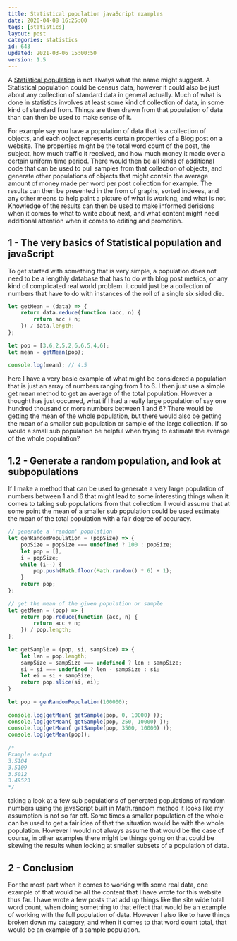 ```yaml
---
title: Statistical population javaScript examples
date: 2020-04-08 16:25:00
tags: [statistics]
layout: post
categories: statistics
id: 643
updated: 2021-03-06 15:00:50
version: 1.5
---
```


A [Statistical population](https://en.wikipedia.org/wiki/Statistical_population) is not always what the name might suggest. A Statistical population could be census data, however it could also be just about any collection of standard data in general actually. Much of what is done in statistics involves at least some kind of collection of data, in some kind of standard from. Things are then drawn from that population of data than can then be used to make sense of it.

For example say you have a population of data that is a collection of objects, and each object represents certain properties of a Blog post on a website. The properties might be the total word count of the post, the subject, how much traffic it received, and how much money it made over a certain uniform time period. There would then be all kinds of additional code that can be used to pull samples from that collection of objects, and generate other populations of objects that might contain the average amount of money made per word per post collection for example. The results can then be presented in the from of graphs, sorted indexes, and any other means to help paint a picture of what is working, and what is not. Knowledge of the results can then be used to make informed derisions when it comes to what to write about next, and what content might need additional attention when  it comes to editing and promotion.

<!-- more -->

## 1 - The very basics of Statistical population and javaScript

To get started with something that is very simple, a population does not need to be a lengthly database that has to do with blog post metrics, or any kind of complicated real world problem. it could just be a collection of numbers that have to do with instances of the roll of a single six sided die.

```js
let getMean = (data) => {
    return data.reduce(function (acc, n) {
        return acc + n;
    }) / data.length;
};
 
let pop = [3,6,2,5,2,6,6,5,4,6];
let mean = getMean(pop);
 
console.log(mean); // 4.5

```

here I have a very basic example of what might be considered a population that is just an array of numbers ranging from 1 to 6. I then just use a simple get mean method to get an average of the total population. However a thought has just occurred, what if I had a really large population of say one hundred thousand or more numbers between 1 and 6? There would be getting the mean of the whole population, but there would also be getting the mean of a smaller sub population or sample of the large collection. If so would a small sub population be helpful when trying to estimate the average of the whole population?

## 1.2 - Generate a random population, and look at subpopulations

If I make a method that can be used to generate a very large population of numbers between 1 and 6 that might lead to some interesting things when it comes to taking sub populations from that collection. I would assume that at some point the mean of a smaller sub population could be used estimate the mean of the total population with a fair degree of accuracy.

```js
// generate a 'random' population
let genRandomPopulation = (popSize) => {
    popSize = popSize === undefined ? 100 : popSize;
    let pop = [],
    i = popSize;
    while (i--) {
        pop.push(Math.floor(Math.random() * 6) + 1);
    }
    return pop;
};
 
// get the mean of the given population or sample
let getMean = (pop) => {
    return pop.reduce(function (acc, n) {
        return acc + n;
    }) / pop.length;
};
 
let getSample = (pop, si, sampSize) => {
    let len = pop.length;
    sampSize = sampSize === undefined ? len : sampSize;
    si = si === undefined ? len - sampSize : si;
    let ei = si + sampSize;
    return pop.slice(si, ei);
}
 
let pop = genRandomPopulation(100000);
 
console.log(getMean( getSample(pop, 0, 10000) ));
console.log(getMean( getSample(pop, 250, 10000) ));
console.log(getMean( getSample(pop, 3500, 10000) ));
console.log(getMean(pop));
 
/*
Example output
3.5104
3.5109
3.5012
3.49523
*/
```

taking a look at a few sub populations of generated populations of random numbers using the javaScript built in Math.random method it looks like my assumption is not so far off. Some times a smaller population of the whole can be used to get a fair idea of that the situation would be with the whole population. However I would not always assume that would be the case of course, in other examples there might be things going on that could be skewing the results when looking at smaller subsets of a population of data.

## 2 - Conclusion

For the most part when it comes to working with some real data, one example of that would be all the content that I have wrote for this website thus far. I have wrote a few posts that add up things like the site wide total word count, when doing something to that effect that would be an example of working with the full population of data. However I also like to have things broken down my category, and when it comes to that word count total, that would be an example of a sample population.
